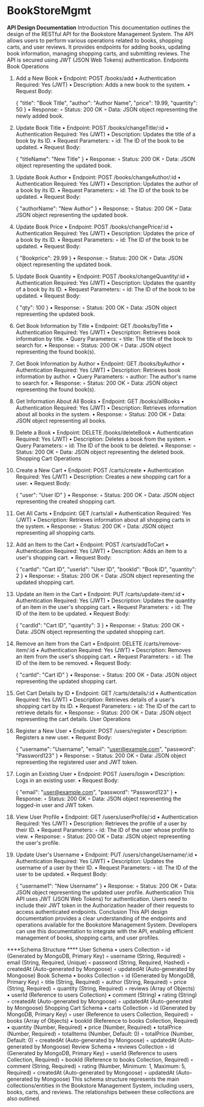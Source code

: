 # BookStoreMgmt

**API Design Documentation**
Introduction
This documentation outlines the design of the RESTful API for the Bookstore Management System. The API allows users to perform various operations related to books, shopping carts, and user reviews. It provides endpoints for adding books, updating book information, managing shopping carts, and submitting reviews. The API is secured using JWT (JSON Web Tokens) authentication.
Endpoints
Book Operations
1. Add a New Book
    • Endpoint: POST /books/add
    • Authentication Required: Yes (JWT)
    • Description: Adds a new book to the system.
    • Request Body:
      
      {
          "title": "Book Title",
          "author": "Author Name",
          "price": 19.99,
          "quantity": 50
      }
    • Response:
        ◦ Status: 200 OK
        ◦ Data: JSON object representing the newly added book.
2. Update Book Title
    • Endpoint: POST /books/changeTitle/:id
    • Authentication Required: Yes (JWT)
    • Description: Updates the title of a book by its ID.
    • Request Parameters:
        ◦ id: The ID of the book to be updated.
    • Request Body:
      
      {
          "titleName": "New Title"
      }
    • Response:
        ◦ Status: 200 OK
        ◦ Data: JSON object representing the updated book.
3. Update Book Author
    • Endpoint: POST /books/changeAuthor/:id
    • Authentication Required: Yes (JWT)
    • Description: Updates the author of a book by its ID.
    • Request Parameters:
        ◦ id: The ID of the book to be updated.
    • Request Body:
      
      {
          "authorName": "New Author"
      }
    • Response:
        ◦ Status: 200 OK
        ◦ Data: JSON object representing the updated book.
4. Update Book Price
    • Endpoint: POST /books/changePrice/:id
    • Authentication Required: Yes (JWT)
    • Description: Updates the price of a book by its ID.
    • Request Parameters:
        ◦ id: The ID of the book to be updated.
    • Request Body:
       
      {
          "Bookprice": 29.99
      }
    • Response:
        ◦ Status: 200 OK
        ◦ Data: JSON object representing the updated book.
5. Update Book Quantity
    • Endpoint: POST /books/changeQuantity/:id
    • Authentication Required: Yes (JWT)
    • Description: Updates the quantity of a book by its ID.
    • Request Parameters:
        ◦ id: The ID of the book to be updated.
    • Request Body:
       
      {
          "qty": 100
      }
    • Response:
        ◦ Status: 200 OK
        ◦ Data: JSON object representing the updated book.
6. Get Book Information by Title
    • Endpoint: GET /books/byTitle
    • Authentication Required: Yes (JWT)
    • Description: Retrieves book information by title.
    • Query Parameters:
        ◦ title: The title of the book to search for.
    • Response:
        ◦ Status: 200 OK
        ◦ Data: JSON object representing the found book(s).
7. Get Book Information by Author
    • Endpoint: GET /books/byAuthor
    • Authentication Required: Yes (JWT)
    • Description: Retrieves book information by author.
    • Query Parameters:
        ◦ author: The author's name to search for.
    • Response:
        ◦ Status: 200 OK
        ◦ Data: JSON object representing the found book(s).
8. Get Information About All Books
    • Endpoint: GET /books/allBooks
    • Authentication Required: Yes (JWT)
    • Description: Retrieves information about all books in the system.
    • Response:
        ◦ Status: 200 OK
        ◦ Data: JSON object representing all books.
9. Delete a Book
    • Endpoint: DELETE /books/deleteBook
    • Authentication Required: Yes (JWT)
    • Description: Deletes a book from the system.
    • Query Parameters:
        ◦ id: The ID of the book to be deleted.
    • Response:
        ◦ Status: 200 OK
        ◦ Data: JSON object representing the deleted book.
Shopping Cart Operations
1. Create a New Cart
    • Endpoint: POST /carts/create
    • Authentication Required: Yes (JWT)
    • Description: Creates a new shopping cart for a user.
    • Request Body:
       
      {
          "user": "User ID"
      }
    • Response:
        ◦ Status: 200 OK
        ◦ Data: JSON object representing the created shopping cart.
2. Get All Carts
    • Endpoint: GET /carts/all
    • Authentication Required: Yes (JWT)
    • Description: Retrieves information about all shopping carts in the system.
    • Response:
        ◦ Status: 200 OK
        ◦ Data: JSON object representing all shopping carts.
3. Add an Item to the Cart
    • Endpoint: POST /carts/addToCart
    • Authentication Required: Yes (JWT)
    • Description: Adds an item to a user's shopping cart.
    • Request Body:
       
      {
          "cartId": "Cart ID",
          "userId": "User ID",
          "bookId": "Book ID",
          "quantity": 2
      }
    • Response:
        ◦ Status: 200 OK
        ◦ Data: JSON object representing the updated shopping cart.
4. Update an Item in the Cart
    • Endpoint: PUT /carts/update-item/:id
    • Authentication Required: Yes (JWT)
    • Description: Updates the quantity of an item in the user's shopping cart.
    • Request Parameters:
        ◦ id: The ID of the item to be updated.
    • Request Body:
       
      {
          "cardId": "Cart ID",
          "quantity": 3
      }
    • Response:
        ◦ Status: 200 OK
        ◦ Data: JSON object representing the updated shopping cart.
5. Remove an Item from the Cart
    • Endpoint: DELETE /carts/remove-item/:id
    • Authentication Required: Yes (JWT)
    • Description: Removes an item from the user's shopping cart.
    • Request Parameters:
        ◦ id: The ID of the item to be removed.
    • Request Body:
       
      {
          "cartId": "Cart ID"
      }
    • Response:
        ◦ Status: 200 OK
        ◦ Data: JSON object representing the updated shopping cart.
6. Get Cart Details by ID
    • Endpoint: GET /carts/details/:id
    • Authentication Required: Yes (JWT)
    • Description: Retrieves details of a user's shopping cart by its ID.
    • Request Parameters:
        ◦ id: The ID of the cart to retrieve details for.
    • Response:
        ◦ Status: 200 OK
        ◦ Data: JSON object representing the cart details.
User Operations
1. Register a New User
    • Endpoint: POST /users/register
    • Description: Registers a new user.
    • Request Body:
       
      {
          "username": "Username",
          "email": "user@example.com",
          "password": "Password123"
      }
    • Response:
        ◦ Status: 200 OK
        ◦ Data: JSON object representing the registered user and JWT token.
2. Login an Existing User
    • Endpoint: POST /users/login
    • Description: Logs in an existing user.
    • Request Body:
       
      {
          "email": "user@example.com",
          "password": "Password123"
      }
    • Response:
        ◦ Status: 200 OK
        ◦ Data: JSON object representing the logged-in user and JWT token.
3. View User Profile
    • Endpoint: GET /users/userProfile/:id
    • Authentication Required: Yes (JWT)
    • Description: Retrieves the profile of a user by their ID.
    • Request Parameters:
        ◦ id: The ID of the user whose profile to view.
    • Response:
        ◦ Status: 200 OK
        ◦ Data: JSON object representing the user's profile.
4. Update User's Username
    • Endpoint: PUT /users/changeUsername/:id
    • Authentication Required: Yes (JWT)
    • Description: Updates the username of a user by their ID.
    • Request Parameters:
        ◦ id: The ID of the user to be updated.
    • Request Body:
       
      {
          "username1": "New Username"
      }
    • Response:
        ◦ Status: 200 OK
        ◦ Data: JSON object representing the updated user profile.
Authentication
This API uses JWT (JSON Web Tokens) for authentication. Users need to include their JWT token in the Authorization header of their requests to access authenticated endpoints.
Conclusion
This API design documentation provides a clear understanding of the endpoints and operations available for the Bookstore Management System. Developers can use this documentation to integrate with the API, enabling efficient management of books, shopping carts, and user profiles.


****Schema Structure ****
User Schema
    • users Collection
        ◦ id (Generated by MongoDB, Primary Key)
        ◦ username (String, Required)
        ◦ email (String, Required, Unique)
        ◦ password (String, Required, Hashed)
        ◦ createdAt (Auto-generated by Mongoose)
        ◦ updatedAt (Auto-generated by Mongoose)
Book Schema
    • books Collection
        ◦ id (Generated by MongoDB, Primary Key)
        ◦ title (String, Required)
        ◦ author (String, Required)
        ◦ price (String, Required)
        ◦ quantity (String, Required)
        ◦ reviews (Array of Objects)
            ▪ userId (Reference to users Collection)
            ▪ comment (String)
            ▪ rating (String)
        ◦ createdAt (Auto-generated by Mongoose)
        ◦ updatedAt (Auto-generated by Mongoose)
Shopping Cart Schema
    • carts Collection
        ◦ id (Generated by MongoDB, Primary Key)
        ◦ user (Reference to users Collection, Required)
        ◦ books (Array of Objects)
            ▪ bookId (Reference to books Collection, Required)
            ▪ quantity (Number, Required)
            ▪ price (Number, Required)
            ▪ totalPrice (Number, Required)
        ◦ totalItems (Number, Default: 0)
        ◦ totalPrice (Number, Default: 0)
        ◦ createdAt (Auto-generated by Mongoose)
        ◦ updatedAt (Auto-generated by Mongoose)
Review Schema
    • reviews Collection
        ◦ id (Generated by MongoDB, Primary Key)
        ◦ userId (Reference to users Collection, Required)
        ◦ bookId (Reference to books Collection, Required)
        ◦ comment (String, Required)
        ◦ rating (Number, Minimum: 1, Maximum: 5, Required)
        ◦ createdAt (Auto-generated by Mongoose)
        ◦ updatedAt (Auto-generated by Mongoose)
This schema structure represents the main collections/entities in the Bookstore Management System, including users, books, carts, and reviews. The relationships between these collections are also outlined.

